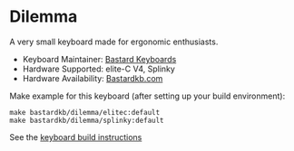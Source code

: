 # Dilemma

A very small keyboard made for ergonomic enthusiasts.

-   Keyboard Maintainer: [Bastard Keyboards](https://github.com/Bastardkb/)
-   Hardware Supported: elite-C V4, Splinky
-   Hardware Availability: [Bastardkb.com](https://bastardkb.com/)

Make example for this keyboard (after setting up your build environment):

    make bastardkb/dilemma/elitec:default
    make bastardkb/dilemma/splinky:default

See the [keyboard build instructions](http://docs.bastardkb.com/)
